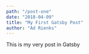 ```yaml
---
path: "/post-one"
date: "2018-04-09"
title: "My First Gatsby Post"
author: "Ad Rienks"
---
```


This is my very post in Gatsby
